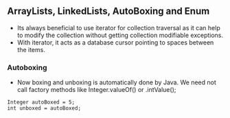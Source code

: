 ## ArrayLists, LinkedLists, AutoBoxing and Enum

 - Its always beneficial to use iterator for collection traversal as it can help to modify the collection without getting collection modifiable exceptions.
 - With iterator, it acts as a database cursor pointing to spaces between the items.

### Autoboxing
 - Now boxing and unboxing is automatically done by Java. We need not call factory methods like Integer.valueOf() or .intValue();
```
Integer autoBoxed = 5;
int unboxed = autoBoxed;
```